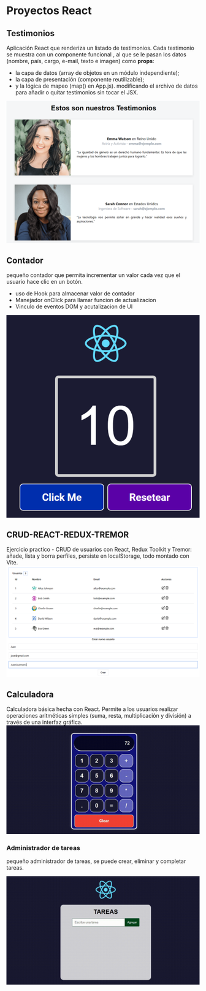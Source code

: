 # Proyectos React

## Testimonios
Aplicación React que renderiza un listado de testimonios.
Cada testimonio se muestra con un componente funcional <Testimonio />, al que se le pasan los datos (nombre, país, cargo, e-mail, texto e imagen) como **props**:
- la capa de datos (array de objetos en un módulo independiente);
- la capa de presentación (componente reutilizable);
- y la lógica de mapeo (map() en App.js).
modificando el archivo de datos para añadir o quitar testimonios sin tocar el JSX.

![testimonios](testimonios/public/testimonios.PNG)

## Contador
pequeño contador que permita incrementar un valor cada vez que el usuario hace clic en un botón.
- uso de Hook para almacenar valor de contador
- Manejador onClick para llamar funcion de actualizacion
- Vinculo de eventos DOM y acutalizacion de UI

![Contador](contador/contador/public/contador.PNG)

## CRUD-REACT-REDUX-TREMOR
Ejercicio practico - CRUD de usuarios con React, Redux Toolkit y Tremor: añade, lista y borra perfiles, persiste en localStorage, todo montado con Vite.
![testimonios](CRUD_Redux_Rome_Tremor/crud-react-redux/public/table.PNG)

## Calculadora
Calculadora básica hecha con React. Permite a los usuarios realizar operaciones aritméticas simples (suma, resta, multiplicación y división) a través de una interfaz gráfica.
![calculadora](calculadora/public/resultado.gif)

### Administrador de tareas
pequeño administrador de tareas, se puede crear, eliminar y completar tareas.

![tasks](tasks/public/resultadoTasks.gif)
